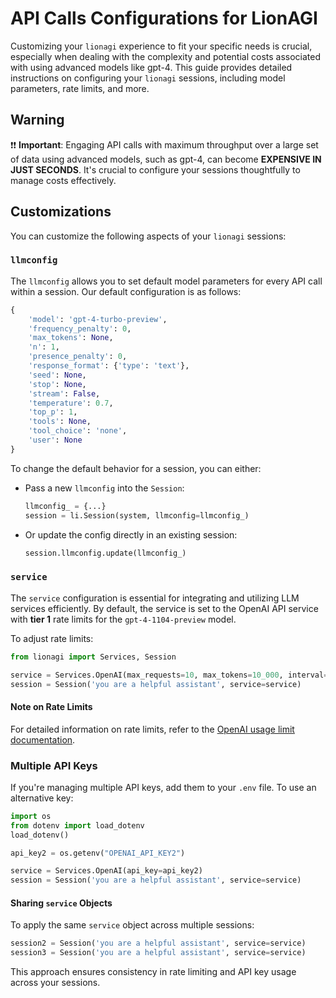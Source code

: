 
# API Calls Configurations for LionAGI

Customizing your `lionagi` experience to fit your specific needs is crucial, especially when dealing with the complexity and potential costs associated with using advanced models like gpt-4. This guide provides detailed instructions on configuring your `lionagi` sessions, including model parameters, rate limits, and more.

## Warning

❗❗ **Important**: Engaging API calls with maximum throughput over a large set of data using advanced models, such as gpt-4, can become **EXPENSIVE IN JUST SECONDS**. It's crucial to configure your sessions thoughtfully to manage costs effectively.

## Customizations

You can customize the following aspects of your `lionagi` sessions:

### `llmconfig`

The `llmconfig` allows you to set default model parameters for every API call within a session. Our default configuration is as follows:

```python
{
    'model': 'gpt-4-turbo-preview',
    'frequency_penalty': 0,
    'max_tokens': None,
    'n': 1,
    'presence_penalty': 0,
    'response_format': {'type': 'text'},
    'seed': None,
    'stop': None,
    'stream': False,
    'temperature': 0.7,
    'top_p': 1,
    'tools': None,
    'tool_choice': 'none',
    'user': None
}
```

To change the default behavior for a session, you can either:

- Pass a new `llmconfig` into the `Session`:

    ```python
    llmconfig_ = {...}
    session = li.Session(system, llmconfig=llmconfig_)
    ```

- Or update the config directly in an existing session:

    ```python
    session.llmconfig.update(llmconfig_)
    ```

### `service`

The `service` configuration is essential for integrating and utilizing LLM services efficiently. By default, the service is set to the OpenAI API service with **tier 1** rate limits for the `gpt-4-1104-preview` model.

To adjust rate limits:

```python
from lionagi import Services, Session

service = Services.OpenAI(max_requests=10, max_tokens=10_000, interval=60)
session = Session('you are a helpful assistant', service=service)
```

#### Note on Rate Limits

For detailed information on rate limits, refer to the [OpenAI usage limit documentation](https://platform.openai.com/docs/guides/rate-limits?context=tier-free).

### Multiple API Keys

If you're managing multiple API keys, add them to your `.env` file. To use an alternative key:

```python
import os
from dotenv import load_dotenv
load_dotenv()

api_key2 = os.getenv("OPENAI_API_KEY2")

service = Services.OpenAI(api_key=api_key2)
session = Session('you are a helpful assistant', service=service)
```

#### Sharing `service` Objects

To apply the same `service` object across multiple sessions:

```python
session2 = Session('you are a helpful assistant', service=service)
session3 = Session('you are a helpful assistant', service=service)
```

This approach ensures consistency in rate limiting and API key usage across your sessions.

